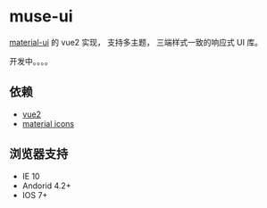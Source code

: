 # muse-ui

[material-ui](http://www.material-ui.com/) 的 vue2 实现， 支持多主题， 三端样式一致的响应式 UI 库。

开发中。。。。

## 依赖

* [vue2](http://rc.vuejs.org/)
* [material icons](https://fonts.googleapis.com/icon?family=Material+Icons)

## 浏览器支持

* IE 10
* Andorid 4.2+
* IOS 7+
